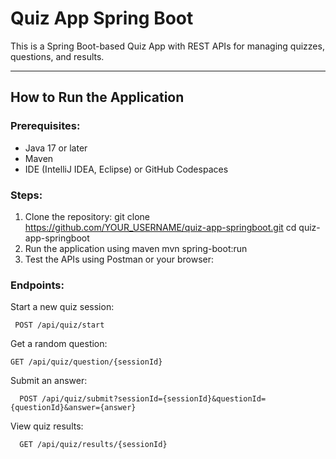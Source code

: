 # Quiz App Spring Boot

This is a Spring Boot-based Quiz App with REST APIs for managing quizzes, questions, and results.

---

## How to Run the Application

### Prerequisites:
- Java 17 or later
- Maven
- IDE (IntelliJ IDEA, Eclipse) or GitHub Codespaces

### Steps:
1. Clone the repository:
     git clone https://github.com/YOUR_USERNAME/quiz-app-springboot.git
       cd quiz-app-springboot
2. Run the application using maven
      mvn spring-boot:run   
4. Test the APIs using Postman or your browser:
### Endpoints:
   Start a new quiz session:
  
     POST /api/quiz/start
       
   Get a random question:
     
    GET /api/quiz/question/{sessionId}

   Submit an answer:

      POST /api/quiz/submit?sessionId={sessionId}&questionId={questionId}&answer={answer}

  View quiz results:

      GET /api/quiz/results/{sessionId}


